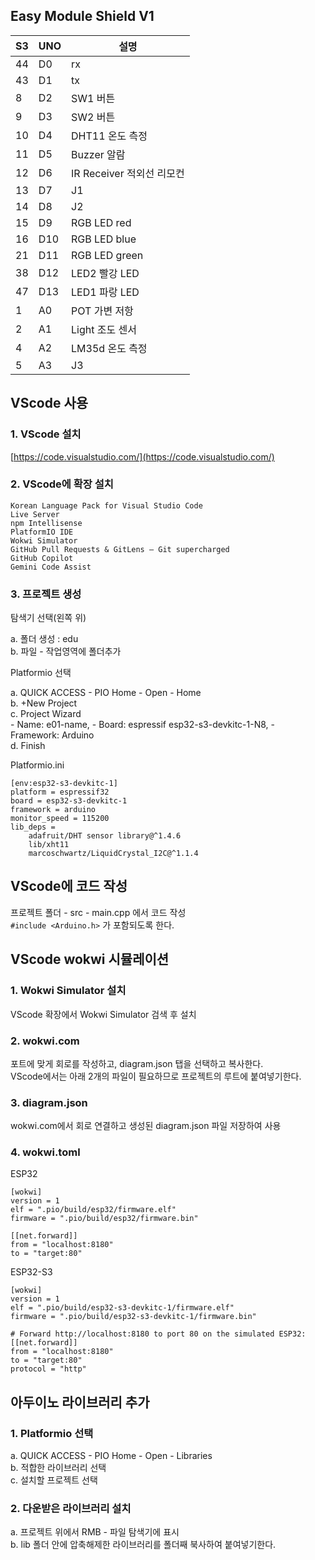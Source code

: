 ## Easy Module Shield V1 

| S3 | UNO | 설명 |
| -------- | -------- | -------- |
|44|	D0 |rx |
|43|	D1 | tx |
|8|	D2 |SW1  버튼 |	
|9|	D3 |SW2  버튼 |	
|10|	D4 |DHT11 온도 측정|	
|11|	D5 |Buzzer 알람|	
|12|	D6 | IR Receiver 적외선 리모컨| 
|13 |	D7 |J1|
|14|	D8 |J2|
|15|	D9 |RGB LED red	|
|16|	D10 |RGB LED blue	|
|21|	D11 |RGB LED green|
|38|	D12 |LED2  빨강	LED|
|47|	D13 |LED1 파랑	LED|
|1|	A0 |POT 	가변 저항|
|2|	A1 | Light 	조도 센서|
|4|	A2 |LM35d 	온도 측정|
|5|	A3 |J3|

## VScode 사용

### 1. VScode 설치
[https://code.visualstudio.com/](https://code.visualstudio.com/)

### 2. VScode에 확장 설치
```
Korean Language Pack for Visual Studio Code
Live Server
npm Intellisense
PlatformIO IDE
Wokwi Simulator
GitHub Pull Requests & GitLens — Git supercharged
GitHub Copilot
Gemini Code Assist
```

### 3. 프로젝트 생성

탐색기 선택(왼쪽 위)  

  a. 폴더 생성 : edu  
  b. 파일 - 작업영역에 폴더추가  
  
Platformio 선택  

  a. QUICK ACCESS - PIO Home - Open - Home  
  b. +New Project  
  c. Project Wizard  
    - Name: e01-name, 
    - Board: espressif esp32-s3-devkitc-1-N8, 
    - Framework: Arduino  
  d. Finish  
  
Platformio.ini  
```
[env:esp32-s3-devkitc-1]
platform = espressif32
board = esp32-s3-devkitc-1
framework = arduino
monitor_speed = 115200
lib_deps = 
	adafruit/DHT sensor library@^1.4.6
	lib/xht11
	marcoschwartz/LiquidCrystal_I2C@^1.1.4
```
## VScode에 코드 작성

프로젝트 폴더 - src - main.cpp 에서 코드 작성  
`#include <Arduino.h>` 가 포함되도록 한다.  

## VScode wokwi 시뮬레이션

### 1. Wokwi Simulator 설치  
VScode 확장에서 Wokwi Simulator 검색 후 설치  

### 2. wokwi.com
포트에 맞게 회로를 작성하고, diagram.json 탭을 선택하고 복사한다.  
VScode에서는 아래 2개의 파일이 필요하므로 프로젝트의 루트에 붙여넣기한다.  

### 3. diagram.json
wokwi.com에서 회로 연결하고 생성된 diagram.json 파일 저장하여 사용  

### 4. wokwi.toml

ESP32  
```
[wokwi]
version = 1
elf = ".pio/build/esp32/firmware.elf"
firmware = ".pio/build/esp32/firmware.bin"

[[net.forward]]
from = "localhost:8180"
to = "target:80"
```

ESP32-S3  
```
[wokwi]
version = 1
elf = ".pio/build/esp32-s3-devkitc-1/firmware.elf"
firmware = ".pio/build/esp32-s3-devkitc-1/firmware.bin"

# Forward http://localhost:8180 to port 80 on the simulated ESP32:
[[net.forward]]
from = "localhost:8180"
to = "target:80"
protocol = "http"
```

## 아두이노 라이브러리 추가

### 1. Platformio 선택
a. QUICK ACCESS - PIO Home - Open - Libraries  
b. 적합한 라이브러리 선택  
c. 설치할 프로젝트 선택  

### 2. 다운받은 라이브러리 설치
a. 프로젝트 위에서 RMB - 파일 탐색기에 표시  
b. lib 폴더 안에 압축해제한 라이브러리를 폴더째 북사하여 붙여넣기한다.  
